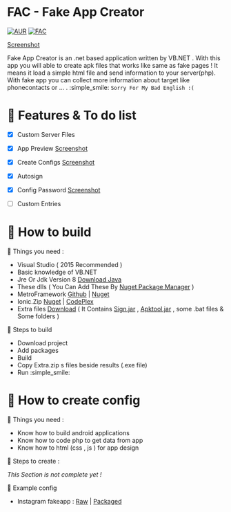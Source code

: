 # FAC - Fake App Creator
[![AUR](https://img.shields.io/aur/license/yaourt.svg?maxAge=2592000?style=flat-square)]()
[![FAC](https://img.shields.io/badge/Version-1.1.2.0-brightgreen.svg)](https://github.com/sahand100/FAC)

[Screenshot](http://s3.img7.ir/69M6i.jpg)

Fake App Creator is an .net based application written by VB.NET . With this app you will able to create apk files that works like same as fake pages ! It means it load a simple html file and send information to your server(php). With fake app you can collect more information about target like phonecontacts or ... . :simple_smile:
`Sorry For My Bad English :(`

# :memo: Features & To do list
- [x] Custom Server Files
- [x] App Preview [Screenshot](http://s3.img7.ir/dZtXM.png)
- [X] Create Configs [Screenshot](http://s3.img7.ir/qtUvR.png)
- [x] Autosign
- [x] Config Password [Screenshot](http://s3.img7.ir/qtUvR.png)
- [ ] Custom Entries


# :wrench: How to build
:hatching_chick: Things you need :
- Visual Studio ( 2015 Recommended )
- Basic knowledge of VB.NET
- Jre Or Jdk Version 8 [Download Java](https://java.com/download)
- These dlls ( You Can Add These By [Nuget Package Manager](https://www.nuget.org/) )
- MetroFramework [Github](http://thielj.github.io/MetroFramework) | [Nuget](https://www.nuget.org/packages/MetroFramework/)
- Ionic.Zip [Nuget](https://www.nuget.org/packages/DotNetZip/) | [CodePlex](https://dotnetzip.codeplex.com/)
- Extra files [Download](https://github.com/sahand100/FAC/raw/master/Extras.zip) ( It Contains [Sign.jar](https://github.com/appium/sign) , [Apktool.jar](https://ibotpeaches.github.io) , some .bat files & Some folders )

:wrench: Steps to build
- Download project
- Add packages
- Build 
- Copy Extra.zip s files beside results (.exe file)
- Run :simple_smile:

# :rocket: How to create config

:hatching_chick: Things you need :
- Know how to build android applications
- Know how to code php to get data from app
- Know how to html (css , js ) for app design

:wrench: Steps to create :

*This Section is not complete yet !*

:triangular_ruler: Example config
- Instagram fakeapp : [Raw](https://github.com/sahand100/FAC/raw/master/Instagram%20Config%20Raw.zip) | [Packaged](https://github.com/sahand100/FAC#rocket-how-to-create-config)

